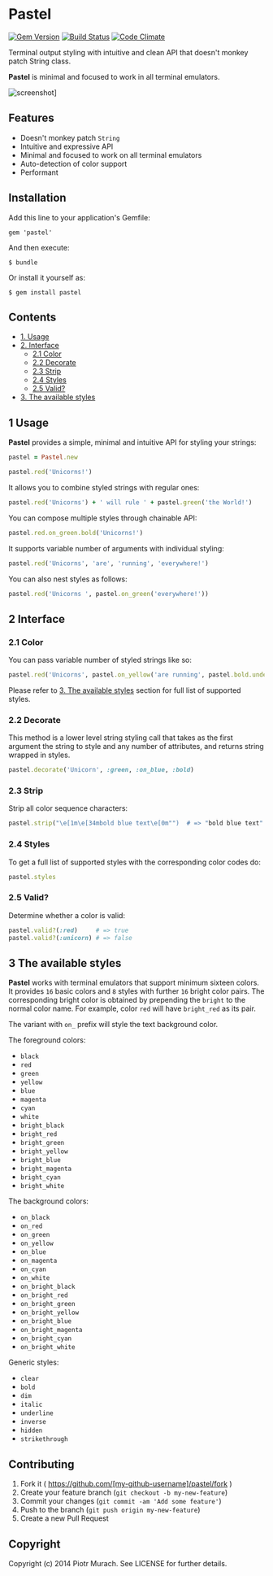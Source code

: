 # Pastel
[![Gem Version](https://badge.fury.io/rb/pastel.png)][gem]
[![Build Status](https://secure.travis-ci.org/peter-murach/pastel.png?branch=master)][travis]
[![Code Climate](https://codeclimate.com/github/peter-murach/pastel.png)][codeclimate]

[gem]: http://badge.fury.io/rb/pastel
[travis]: http://travis-ci.org/peter-murach/pastel
[codeclimate]: https://codeclimate.com/github/peter-murach/pastel

Terminal output styling with intuitive and clean API that doesn't monkey patch String class.

**Pastel** is minimal and focused to work in all terminal emulators.

![screenshot](https://github.com/peter-murach/github/raw/master/assets/screenshot.png)]

## Features

* Doesn't monkey patch `String`
* Intuitive and expressive API
* Minimal and focused to work on all terminal emulators
* Auto-detection of color support
* Performant

## Installation

Add this line to your application's Gemfile:

    gem 'pastel'

And then execute:

    $ bundle

Or install it yourself as:

    $ gem install pastel

## Contents

* [1. Usage](#1-usage)
* [2. Interface](#2-interface)
  * [2.1 Color](#21-color)
  * [2.2 Decorate](#22-decorate)
  * [2.3 Strip](#23-strip)
  * [2.4 Styles](#24-styles)
  * [2.5 Valid?](#25-valid)
* [3. The available styles](#3-the-available-styles)

## 1 Usage

**Pastel** provides a simple, minimal and intuitive API for styling your strings:

```ruby
pastel = Pastel.new

pastel.red('Unicorns!')
```

It allows you to combine styled strings with regular ones:

```ruby
pastel.red('Unicorns') + ' will rule ' + pastel.green('the World!')
```

You can compose multiple styles through chainable API:

```ruby
pastel.red.on_green.bold('Unicorns!')
```

It supports variable number of arguments with individual styling:

```ruby
pastel.red('Unicorns', 'are', 'running', 'everywhere!')
```

You can also nest styles as follows:

```ruby
pastel.red('Unicorns ', pastel.on_green('everywhere!'))
```

## 2 Interface

### 2.1 Color

You can pass variable number of styled strings like so:

```ruby
pastel.red('Unicorns', pastel.on_yellow('are running', pastel.bold.underline('everywhere')), '!')
```

Please refer to [3. The available styles](#3-the-available-styles) section for full list of supported styles.

### 2.2 Decorate

This method is a lower level string styling call that takes as the first argument the string to style and any number of attributes, and returns string wrapped in styles.

```ruby
pastel.decorate('Unicorn', :green, :on_blue, :bold)
```

### 2.3 Strip

Strip all color sequence characters:

```ruby
pastel.strip("\e[1m\e[34mbold blue text\e[0m"")  # => "bold blue text"
```

### 2.4 Styles

To get a full list of supported styles with the corresponding color codes do:

```ruby
pastel.styles
```

### 2.5 Valid?

Determine whether a color is valid:

```ruby
pastel.valid?(:red)     # => true
pastel.valid?(:unicorn) # => false
```

## 3 The available styles

**Pastel** works with terminal emulators that support minimum sixteen colors. It provides `16` basic colors and `8` styles with further `16` bright color pairs. The corresponding bright color is obtained by prepending the `bright` to the normal color name. For example, color `red` will have `bright_red` as its pair.

The variant with `on_` prefix will style the text background color.

The foreground colors:

* `black`
* `red`
* `green`
* `yellow`
* `blue`
* `magenta`
* `cyan`
* `white`
* `bright_black`
* `bright_red`
* `bright_green`
* `bright_yellow`
* `bright_blue`
* `bright_magenta`
* `bright_cyan`
* `bright_white`

The background colors:

* `on_black`
* `on_red`
* `on_green`
* `on_yellow`
* `on_blue`
* `on_magenta`
* `on_cyan`
* `on_white`
* `on_bright_black`
* `on_bright_red`
* `on_bright_green`
* `on_bright_yellow`
* `on_bright_blue`
* `on_bright_magenta`
* `on_bright_cyan`
* `on_bright_white`

Generic styles:

* `clear`
* `bold`
* `dim`
* `italic`
* `underline`
* `inverse`
* `hidden`
* `strikethrough`

## Contributing

1. Fork it ( https://github.com/[my-github-username]/pastel/fork )
2. Create your feature branch (`git checkout -b my-new-feature`)
3. Commit your changes (`git commit -am 'Add some feature'`)
4. Push to the branch (`git push origin my-new-feature`)
5. Create a new Pull Request

## Copyright

Copyright (c) 2014 Piotr Murach. See LICENSE for further details.
